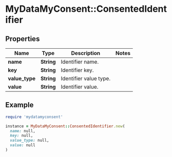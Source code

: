 # MyDataMyConsent::ConsentedIdentifier

## Properties

| Name | Type | Description | Notes |
| ---- | ---- | ----------- | ----- |
| **name** | **String** | Identifier name. |  |
| **key** | **String** | Identifier key. |  |
| **value_type** | **String** | Identifier value type. |  |
| **value** | **String** | Identifier value. |  |

## Example

```ruby
require 'mydatamyconsent'

instance = MyDataMyConsent::ConsentedIdentifier.new(
  name: null,
  key: null,
  value_type: null,
  value: null
)
```


